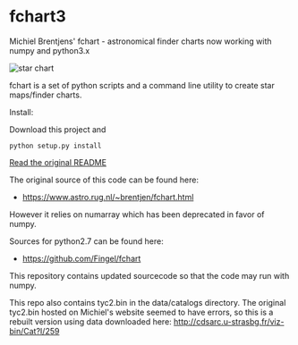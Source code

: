 # fchart3
Michiel Brentjens' fchart - astronomical finder charts now working with numpy and python3.x

![star chart](https://github.com/skybber/fchart3/blob/assets/M31.png)

fchart is a set of python scripts and a command line utility to create star maps/finder charts.

Install:

Download this project and

`python setup.py install`

[Read the original README](README)

The original source of this code can be found here:
* https://www.astro.rug.nl/~brentjen/fchart.html

However it relies on numarray which has been deprecated in favor of numpy. 

Sources for python2.7 can be found here:
* https://github.com/Fingel/fchart

This repository contains updated sourcecode so that the code may run with numpy.


This repo also contains tyc2.bin in the data/catalogs directory. The original tyc2.bin hosted on Michiel's website seemed to have errors, so this is a rebuilt version using data downloaded here: http://cdsarc.u-strasbg.fr/viz-bin/Cat?I/259
